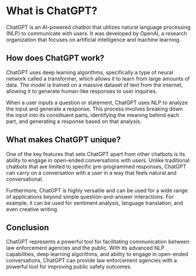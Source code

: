 What is ChatGPT?
==================================================

ChatGPT is an AI-powered chatbot that utilizes natural language processing (NLP) to communicate with users. It was developed by OpenAI, a research organization that focuses on artificial intelligence and machine learning.

How does ChatGPT work?
----------------------

ChatGPT uses deep learning algorithms, specifically a type of neural network called a transformer, which allows it to learn from large amounts of data. The model is trained on a massive dataset of text from the internet, allowing it to generate human-like responses to user inquiries.

When a user inputs a question or statement, ChatGPT uses NLP to analyze the input and generate a response. This process involves breaking down the input into its constituent parts, identifying the meaning behind each part, and generating a response based on that analysis.

What makes ChatGPT unique?
--------------------------

One of the key features that sets ChatGPT apart from other chatbots is its ability to engage in open-ended conversations with users. Unlike traditional chatbots that are limited to specific pre-programmed responses, ChatGPT can carry on a conversation with a user in a way that feels natural and conversational.

Furthermore, ChatGPT is highly versatile and can be used for a wide range of applications beyond simple question-and-answer interactions. For example, it can be used for sentiment analysis, language translation, and even creative writing.

Conclusion
----------

ChatGPT represents a powerful tool for facilitating communication between law enforcement agencies and the public. With its advanced NLP capabilities, deep learning algorithms, and ability to engage in open-ended conversations, ChatGPT can provide law enforcement agencies with a powerful tool for improving public safety outcomes.
